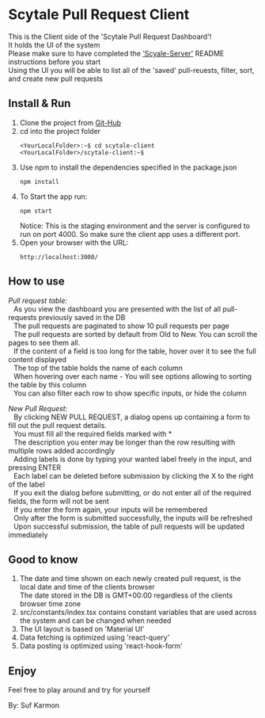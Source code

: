 # Scytale Pull Request Client

This is the Client side of the 'Scytale Pull Request Dashboard'!<br />
It holds the UI of the system<br />
Please make sure to have completed the ['Scyale-Server'](https://github.com/sufka861/scytale-server.git) README instructions before you start<br />
Using the UI you will be able to list all of the 'saved' pull-reuests, filter, sort, and create new pull requests

## Install & Run

1. Clone the project from [Git-Hub](https://github.com/sufka861/scytale-client.git)
2. cd into the project folder
    ```console
    <YourLocalFolder>:~$ cd scytale-client
    <YourLocalFolder>/scytale-client:~$
    ```
3. Use npm to install the dependencies specified in the package.json
    ```console
    npm install
    ```
4. To Start the app run:
    ```console
    npm start
    ```
    Notice: This is the staging environment and the server is configured to run on port 4000. So make sure the client app uses a different port.
5. Open your browser with the URL:
    ```console
    http://localhost:3000/
    ```

## How to use

_Pull request table:_<br />
&ensp; As you view the dashboard you are presented with the list of all pull-requests previously saved in the DB<br />
&ensp; The pull requests are paginated to show 10 pull requests per page<br />
&ensp; The pull requests are sorted by default from Old to New. You can scroll the pages to see them all.<br />
&ensp; If the content of a field is too long for the table, hover over it to see the full content displayed<br />
&ensp; The top of the table holds the name of each column<br />
&ensp; When hovering over each name - You will see options allowing to sorting the table by this column<br />
&ensp; You can also filter each row to show specific inputs, or hide the column<br />

_New Pull Request:_<br />
&ensp; By clicking NEW PULL REQUEST, a dialog opens up containing a form to fill out the pull request details.<br />
&ensp; You must fill all the required fields marked with \*<br />
&ensp; The description you enter may be longer than the row resulting with multiple rows added accordingly<br />
&ensp; Adding labels is done by typing your wanted label freely in the input, and pressing ENTER<br />
&ensp; Each label can be deleted before submission by clicking the X to the right of the label<br />
&ensp; If you exit the dialog before submitting, or do not enter all of the required fields, the form will not be sent<br />
&ensp; If you enter the form again, your inputs will be remembered<br />
&ensp; Only after the form is submitted successfully, the inputs will be refreshed<br />
&ensp; Upon successful submission, the table of pull requests will be updated immediately<br />

## Good to know

1. The date and time shown on each newly created pull request, is the local date and time of the clients browser<br />
   The date stored in the DB is GMT+00:00 regardless of the clients browser time zone
2. src/constants/index.tsx contains constant variables that are used across the system and can be changed when needed
3. The UI layout is based on 'Material UI'
4. Data fetching is optimized using 'react-query'
5. Data posting is optimized using 'react-hook-form'

## Enjoy

Feel free to play around and try for yourself

By: Suf Karmon
